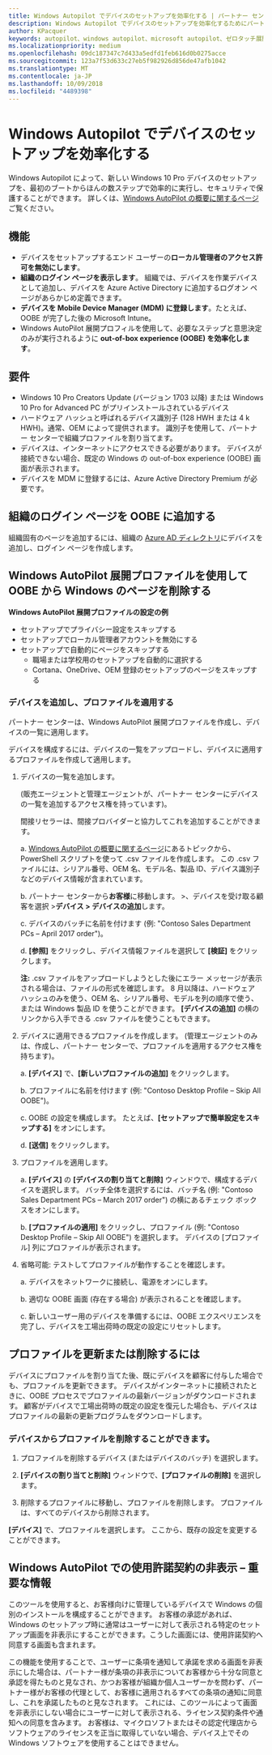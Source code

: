 ```yaml
---
title: Windows Autopilot でデバイスのセットアップを効率化する | パートナー センター
description: Windows Autopilot でデバイスのセットアップを効率化するためにパートナー センターの Windows AutoPilot プロファイルを追加する
author: KPacquer
keywords: autopilot、windows autopilot、microsoft autopilot、ゼロタッチ展開、oobe、ログイン画面
ms.localizationpriority: medium
ms.openlocfilehash: 09dc187347c7d433a5edfd1feb616d0b0275acce
ms.sourcegitcommit: 123a7f53d633c27eb5f982926d856de47afb1042
ms.translationtype: MT
ms.contentlocale: ja-JP
ms.lasthandoff: 10/09/2018
ms.locfileid: "4489398"
---
```

# <a name="simplify-device-setup-with-windows-autopilot"></a>Windows Autopilot でデバイスのセットアップを効率化する 

Windows Autopilot によって、新しい Windows 10 Pro デバイスのセットアップを、最初のブートからほんの数ステップで効率的に実行し、セキュリティで保護することができます。 詳しくは、[Windows AutoPilot の概要に関するページ](https://docs.microsoft.com/windows/deployment/windows-10-auto-pilot)ご覧ください。

## <a name="features"></a>機能

*  デバイスをセットアップするエンド ユーザーの**ローカル管理者のアクセス許可を無効にします**。
*  **組織のログイン ページを表示します**。 組織では、デバイスを作業デバイスとして追加し、デバイスを Azure Active Directory に追加するログオン ページがあらかじめ定義できます。
*  **デバイスを Mobile Device Manager (MDM) に登録します**。たとえば、OOBE が完了した後の Microsoft Intune。
*  Windows AutoPilot 展開プロフィルを使用して、必要なステップと意思決定のみが実行されるように **out-of-box experience (OOBE) を効率化します**。 

## <a name="requirements"></a>要件

*  Windows 10 Pro Creators Update (バージョン 1703 以降) または Windows 10 Pro for Advanced PC がプリインストールされているデバイス
*  ハードウェア ハッシュと呼ばれるデバイス識別子 (128 HWH または 4 k HWH)。通常、OEM によって提供されます。 識別子を使用して、パートナー センターで組織プロファイルを割り当てます。 
*  デバイスは、インターネットにアクセスできる必要があります。 デバイスが接続できない場合、既定の Windows の out-of-box experience (OOBE) 画面が表示されます。
*  デバイスを MDM に登録するには、Azure Active Directory Premium が必要です。

## <a name="add-organization-login-pages-to-oobe"></a>組織のログイン ページを OOBE に追加する

組織固有のページを追加するには、組織の [Azure AD ディレクトリ](https://go.microsoft.com/fwlink/?linkid=848958)にデバイスを追加し、ログイン ページを作成します。


## <a name="remove-windows-pages-from-oobe-with-a-windows-autopilot-deployment-profile"></a>Windows AutoPilot 展開プロファイルを使用して OOBE から Windows のページを削除する

**Windows AutoPilot 展開プロファイルの設定の例**
*  セットアップでプライバシー設定をスキップする
*  セットアップでローカル管理者アカウントを無効にする
*  セットアップで自動的にページをスキップする
   *  職場または学校用のセットアップを自動的に選択する
   *  Cortana、OneDrive、OEM 登録のセットアップのページをスキップする

### <a name="add-devices-and-apply-a-profile"></a>デバイスを追加し、プロファイルを適用する

パートナー センターは、Windows AutoPilot 展開プロファイルを作成し、デバイスの一覧に適用します。

デバイスを構成するには、デバイスの一覧をアップロードし、デバイスに適用するプロファイルを作成して適用します。

1.  デバイスの一覧を追加します。

    (販売エージェントと管理エージェントが、パートナー センターにデバイスの一覧を追加するアクセス権を持っています)。
    
    間接リセラーは、間接プロバイダーと協力してこれを追加することができます。

    a.  [Windows AutoPilot の概要に関するページ](https://docs.microsoft.com/windows/deployment/windows-10-auto-pilot)にあるトピックから、PowerShell スクリプトを使って .csv ファイルを作成します。 この .csv ファイルには、シリアル番号、OEM 名、モデル名、製品 ID、デバイス識別子などのデバイス情報が含まれています。 

    b.   パートナー センターから**お客様**に移動します。 >、デバイスを受け取る顧客を選択 >**デバイス > デバイスの追加**します。

    c.  デバイスのバッチに名前を付けます (例: "Contoso Sales Department PCs – April 2017 order")。 

    d.   **[参照]** をクリックし、デバイス情報ファイルを選択して **[検証]** をクリックします。

    **注:** .csv ファイルをアップロードしようとした後にエラー メッセージが表示される場合は、ファイルの形式を確認します。 8 月以降は、ハードウェア ハッシュのみを使う、OEM 名、シリアル番号、モデルを列の順序で使う、または Windows 製品 ID を使うことができます。 **[デバイスの追加]** の横のリンクから入手できる .csv ファイルを使うこともできます。

2.  デバイスに適用できるプロファイルを作成します。 (管理エージェントのみは、作成し、パートナー センターで、プロファイルを適用するアクセス権を持ちます)。

    a.   **[デバイス]** で、**[新しいプロファイルの追加]** をクリックします。

    b.   プロファイルに名前を付けます (例: "Contoso Desktop Profile – Skip All OOBE")。

    c.   OOBE の設定を構成します。 たとえば、**[セットアップで簡単設定をスキップする]** をオンにします。

    d.   **[送信]** をクリックします。

3.  プロファイルを適用します。

    a.   **[デバイス]** の **[デバイスの割り当てと削除]** ウィンドウで、構成するデバイスを選択します。 バッチ全体を選択するには、バッチ名 (例: "Contoso Sales Department PCs – March 2017 order") の横にあるチェック ボックスをオンにします。

    b.   **[プロファイルの適用]** をクリックし、プロファイル (例: "Contoso Desktop Profile – Skip All OOBE") を選択します。 デバイスの [プロファイル] 列にプロファイルが表示されます。

4.  省略可能: テストしてプロファイルが動作することを確認します。

    a.   デバイスをネットワークに接続し、電源をオンにします。

    b.   適切な OOBE 画面 (存在する場合) が表示されることを確認します。

    c.   新しいユーザー用のデバイスを準備するには、OOBE エクスペリエンスを完了し、デバイスを工場出荷時の既定の設定にリセットします。


## <a name="to-update-or-delete-a-profile"></a>プロファイルを更新または削除するには 

デバイスにプロファイルを割り当てた後、既にデバイスを顧客に付与した場合でも、プロファイルを更新できます。 デバイスがインターネットに接続されたときに、OOBE プロセスでプロファイルの最新バージョンがダウンロードされます。 顧客がデバイスで工場出荷時の既定の設定を復元した場合も、デバイスはプロファイルの最新の更新プログラムをダウンロードします。 

### <a name="you-can-remove-a-profile-from-a-device"></a>デバイスからプロファイルを削除することができます。
1. プロファイルを削除するデバイス (またはデバイスのバッチ) を選択します。 

2. **[デバイスの割り当てと削除]** ウィンドウで、**[プロファイルの削除]** を選択します。

3. 削除するプロファイルに移動し、プロファイルを削除します。 プロファイルは、すべてのデバイスから削除されます。

**[デバイス]** で、プロファイルを選択します。 ここから、既存の設定を変更することができます。

## <a name="windows-autopilot-eula-dismissal--important-information"></a>Windows AutoPilot での使用許諾契約の非表示 – 重要な情報

このツールを使用すると、お客様向けに管理しているデバイスで Windows の個別のインストールを構成することができます。 お客様の承認があれば、Windows のセットアップ時に通常はユーザーに対して表示される特定のセットアップ画面を非表示にすることができます。こうした画面には、使用許諾契約へ同意する画面も含まれます。 

この機能を使用することで、ユーザーに条項を通知して承諾を求める画面を非表示にした場合は、パートナー様が条項の非表示についてお客様から十分な同意と承認を得たものと見なされ、かつお客様が組織か個人ユーザーかを問わず、パートナー様がお客様の代理として、お客様に適用されるすべての条項の通知に同意し、これを承諾したものと見なされます。 これには、このツールによって画面を非表示にしない場合にユーザーに対して表示される、ライセンス契約条件や通知への同意を含みます。 お客様は、マイクロソフトまたはその認定代理店からソフトウェアのライセンスを正当に取得していない場合、デバイス上でその Windows ソフトウェアを使用することはできません。


